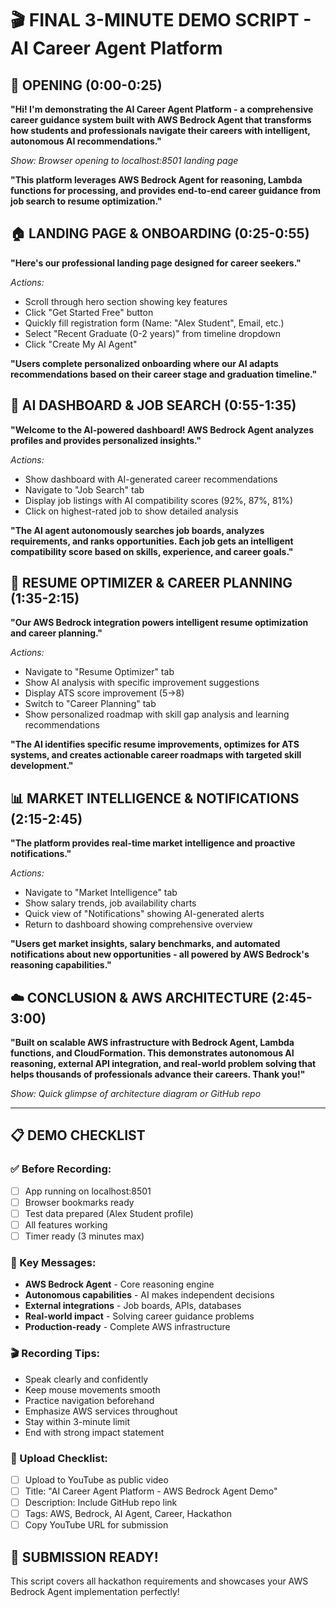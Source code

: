 # 🎬 FINAL 3-MINUTE DEMO SCRIPT - AI Career Agent Platform

## 🚀 OPENING (0:00-0:25)

**"Hi! I'm demonstrating the AI Career Agent Platform - a comprehensive career guidance system built with AWS Bedrock Agent that transforms how students and professionals navigate their careers with intelligent, autonomous AI recommendations."**

_Show: Browser opening to localhost:8501 landing page_

**"This platform leverages AWS Bedrock Agent for reasoning, Lambda functions for processing, and provides end-to-end career guidance from job search to resume optimization."**

## 🏠 LANDING PAGE & ONBOARDING (0:25-0:55)

**"Here's our professional landing page designed for career seekers."**

_Actions:_

- Scroll through hero section showing key features
- Click "Get Started Free" button
- Quickly fill registration form (Name: "Alex Student", Email, etc.)
- Select "Recent Graduate (0-2 years)" from timeline dropdown
- Click "Create My AI Agent"

**"Users complete personalized onboarding where our AI adapts recommendations based on their career stage and graduation timeline."**

## 🤖 AI DASHBOARD & JOB SEARCH (0:55-1:35)

**"Welcome to the AI-powered dashboard! AWS Bedrock Agent analyzes profiles and provides personalized insights."**

_Actions:_

- Show dashboard with AI-generated career recommendations
- Navigate to "Job Search" tab
- Display job listings with AI compatibility scores (92%, 87%, 81%)
- Click on highest-rated job to show detailed analysis

**"The AI agent autonomously searches job boards, analyzes requirements, and ranks opportunities. Each job gets an intelligent compatibility score based on skills, experience, and career goals."**

## 📄 RESUME OPTIMIZER & CAREER PLANNING (1:35-2:15)

**"Our AWS Bedrock integration powers intelligent resume optimization and career planning."**

_Actions:_

- Navigate to "Resume Optimizer" tab
- Show AI analysis with specific improvement suggestions
- Display ATS score improvement (5→8)
- Switch to "Career Planning" tab
- Show personalized roadmap with skill gap analysis and learning recommendations

**"The AI identifies specific resume improvements, optimizes for ATS systems, and creates actionable career roadmaps with targeted skill development."**

## 📊 MARKET INTELLIGENCE & NOTIFICATIONS (2:15-2:45)

**"The platform provides real-time market intelligence and proactive notifications."**

_Actions:_

- Navigate to "Market Intelligence" tab
- Show salary trends, job availability charts
- Quick view of "Notifications" showing AI-generated alerts
- Return to dashboard showing comprehensive overview

**"Users get market insights, salary benchmarks, and automated notifications about new opportunities - all powered by AWS Bedrock's reasoning capabilities."**

## ☁️ CONCLUSION & AWS ARCHITECTURE (2:45-3:00)

**"Built on scalable AWS infrastructure with Bedrock Agent, Lambda functions, and CloudFormation. This demonstrates autonomous AI reasoning, external API integration, and real-world problem solving that helps thousands of professionals advance their careers. Thank you!"**

_Show: Quick glimpse of architecture diagram or GitHub repo_

---

## 📋 DEMO CHECKLIST

### ✅ Before Recording:

- [ ] App running on localhost:8501
- [ ] Browser bookmarks ready
- [ ] Test data prepared (Alex Student profile)
- [ ] All features working
- [ ] Timer ready (3 minutes max)

### 🎯 Key Messages:

- **AWS Bedrock Agent** - Core reasoning engine
- **Autonomous capabilities** - AI makes independent decisions
- **External integrations** - Job boards, APIs, databases
- **Real-world impact** - Solving career guidance problems
- **Production-ready** - Complete AWS infrastructure

### 🎬 Recording Tips:

- Speak clearly and confidently
- Keep mouse movements smooth
- Practice navigation beforehand
- Emphasize AWS services throughout
- Stay within 3-minute limit
- End with strong impact statement

### 📱 Upload Checklist:

- [ ] Upload to YouTube as public video
- [ ] Title: "AI Career Agent Platform - AWS Bedrock Agent Demo"
- [ ] Description: Include GitHub repo link
- [ ] Tags: AWS, Bedrock, AI Agent, Career, Hackathon
- [ ] Copy YouTube URL for submission

## 🚀 SUBMISSION READY!

This script covers all hackathon requirements and showcases your AWS Bedrock Agent implementation perfectly!
